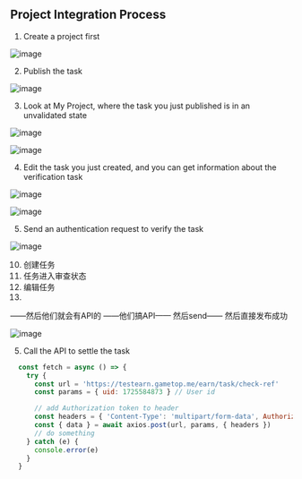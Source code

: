 ## Project Integration Process


1. Create a project first
   
![image](https://github.com/user-attachments/assets/f8b5b68d-eb74-4e10-99df-7590a3395582)
   
2. Publish the task
   
![image](https://github.com/user-attachments/assets/44dde22e-c196-4998-be5e-eba327274f4f)
   
3. Look at My Project, where the task you just published is in an unvalidated state
   
![image](https://github.com/user-attachments/assets/48460662-736b-4ac8-bc45-b62965e0921c)

![image](https://github.com/user-attachments/assets/8ce7561f-d49a-4482-ace2-6c7730d09abb)
   
4. Edit the task you just created, and you can get information about the verification task
   
![image](https://github.com/user-attachments/assets/b4670c47-1623-4f00-983e-87c49a66087e)

![image](https://github.com/user-attachments/assets/0115560f-fc52-4626-8333-8e34ddb9996b)
   
5. Send an authentication request to verify the task
   
![image](https://github.com/user-attachments/assets/8717127a-b13f-45a3-a7a4-ca8f9bbb2377)


 
   

      
10. 创建任务
11. 任务进入审查状态
12. 编辑任务
13. 
——然后他们就会有API的
——他们搞API——
然后send——
然后直接发布成功





   

![image](https://github.com/user-attachments/assets/80957237-a826-4a99-b30a-6140f0bf191e)


5. Call the API to settle the task

```javascript
  const fetch = async () => {
    try {
      const url = 'https://testearn.gametop.me/earn/task/check-ref'
      const params = { uid: 1725584873 } // User id

      // add Authorization token to header
      const headers = { 'Content-Type': 'multipart/form-data', Authorization: 'Az8WyMRHyZdwTDtZcnYN6A==' }
      const { data } = await axios.post(url, params, { headers })
      // do something
    } catch (e) {
      console.error(e)
    }
  }
```
